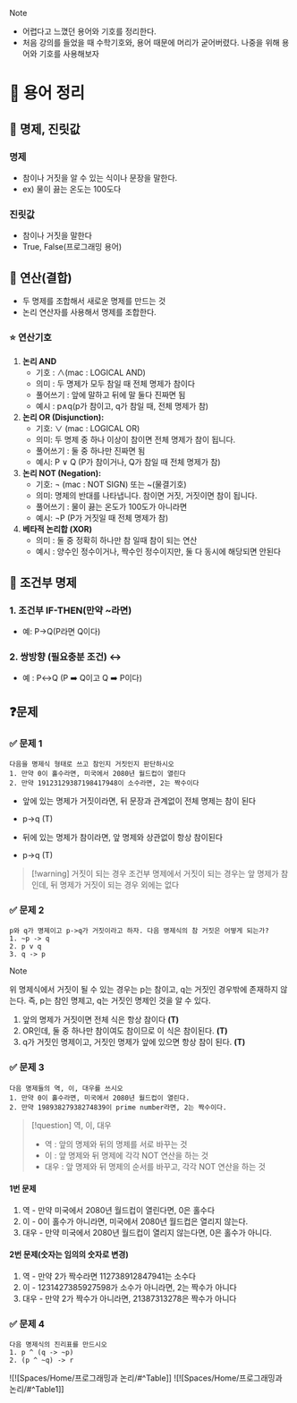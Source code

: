 > [!NOTE]
> - 어렵다고 느꼈던 용어와 기호를 정리한다.
> - 처음 강의를 들었을 때 수학기호와, 용어 때문에 머리가 굳어버렸다. 
>   나중을 위해 용어와 기호를 사용해보자

# 🔖 용어 정리
## 📙 명제, 진릿값
### 명제
- 참이나 거짓을 알 수 있는 식이나 문장을 말한다.
- ex) 물이 끓는 온도는 100도다
### 진릿값
- 참이나 거짓을 말한다
- True, False(프로그래밍 용어)

## 📗 연산(결합)
- 두 명제를 조합해서 새로운 명제를 만드는 것
- 논리 연산자를 사용해서 명제를 조합한다.
### ⭐ 연산기호
1. **논리 AND**
   - 기호 : ∧(mac : LOGICAL AND)
   - 의미 : 두 명제가 모두 참일 때 전체 명제가 참이다
   - 풀어쓰기 : 앞에 말하고 뒤에 말 둘다 진짜면 됨
   - 예시 : p∧q(p가 참이고, q가 참일 때, 전체 명제가 참)
2. **논리 OR (Disjunction):**
   - 기호: ∨ (mac : LOGICAL OR)
   - 의미: 두 명제 중 하나 이상이 참이면 전체 명제가 참이 됩니다.
   - 풀어쓰기 : 둘 중 하나만 진짜면 됨
   - 예시: P ∨ Q (P가 참이거나, Q가 참일 때 전체 명제가 참)
3. **논리 NOT (Negation):**
   - 기호: ¬ (mac : NOT SIGN) 또는 ~(물결기호)
   - 의미: 명제의 반대를 나타냅니다. 참이면 거짓, 거짓이면 참이 됩니다.
   - 풀어쓰기 : 물이 끓는 온도가 100도가 아니라면
   - 예시: ¬P (P가 거짓일 때 전체 명제가 참) 
4. **베타적 논리합 (XOR)**
   - 의미 : 둘 중 정확히 하나만 참 일때 참이 되는 연산
   - 예시 : 양수인 정수이거나, 짝수인 정수이지만, 둘 다 동시에 해당되면 안된다
## 📕 조건부 명제
### 1. 조건부 IF-THEN(만약 ~라면)
- 예: P→Q(P라면 Q이다)
### 2. 쌍방향 (필요충분 조건) ↔️
- 예 : P↔️Q (P ➡️ Q이고 Q ➡️ P이다)
## ❓문제
### ✅ 문제 1
```
다음을 명제식 형태로 쓰고 참인지 거짓인지 판단하시오
1. 만약 0이 홀수라면, 미국에서 2080년 월드컵이 열린다
2. 만약 19123129387198417948이 소수라면, 2는 짝수이다
```
   - 앞에 있는 명제가 거짓이라면, 뒤 문장과 관계없이 전체 명제는 참이 된다
   - p→q (T)

   - 뒤에 있는 명제가 참이라면, 앞 명제와 상관없이 항상 참이된다
   - p→q (T)

> [!warning] 거짓이 되는 경우
> 조건부 명제에서 거짓이 되는 경우는 앞 명제가 참인데, 뒤 명제가 거짓이 되는 경우 외에는 없다
### ✅ 문제 2
```
p와 q가 명제이고 p->q가 거짓이라고 하자. 다음 명제식의 참 거짓은 어떻게 되는가? 
1. ~p -> q 
2. p v q 
3. q -> p
```

> [!NOTE]
> 위 명제식에서 거짓이 될 수 있는 경우는 p는 참이고, q는 거짓인 경우밖에 존재하지 않는다.
> 즉, p는 참인 명제고, q는 거짓인 명제인 것을 알 수 있다.

1.  앞의 명제가 거짓이면 전체 식은 항상 참이다 **(T)**
2. OR인데, 둘 중 하나만 참이여도 참이므로 이 식은 참이된다. **(T)**
3. q가 거짓인 명제이고, 거짓인 명제가 앞에 있으면 항상 참이 된다. **(T)**

### ✅ 문제 3

```
다음 명제들의 역, 이, 대우를 쓰시오 
1. 만약 0이 홀수라면, 미국에서 2080년 월드컵이 열린다.
2. 만약 19893827938274839이 prime number라면, 2는 짝수이다.
```

> [!question] 역, 이, 대우
> - 역 : 앞의 명제와 뒤의 명제를 서로 바꾸는 것
> - 이 : 앞 명제와 뒤 명제에 각각 NOT 연산을 하는 것
> - 대우 : 앞 명제와 뒤 명제의 순서를 바꾸고, 각각 NOT 연산을 하는 것

#### 1번 문제
1. 역 - 만약 미국에서 2080년 월드컵이 열린다면, 0은 홀수다
2. 이 - 0이 홀수가 아니라면, 미국에서 2080년 월드컵은 열리지 않는다.
3. 대우 - 만약 미국에서 2080년 월드컵이 열리지 않는다면, 0은 홀수가 아니다.
#### 2번 문제(숫자는 임의의 숫자로 변경)
1. 역 - 만약 2가 짝수라면 112738912847941는 소수다
2. 이 - 1231427385927598가 소수가 아니라면, 2는 짝수가 아니다
3. 대우 - 만약 2가 짝수가 아니라면, 21387313278은 짝수가 아니다

### ✅ 문제 4
```
다음 명제식의 진리표를 만드시오 
1. p ^ (q -> ~p) 
2. (p ^ ~q) -> r
```
![![Spaces/Home/프로그래밍과 논리/#^Table]]
![![Spaces/Home/프로그래밍과 논리/#^Table1]]